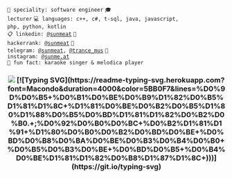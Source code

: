 <code>👷 speciality: software engineer</code>
<code>🎓 lecturer</code>
<code>💻 languages: c++, c#, t-sql, java, javascript, php, python, kotlin</code><br>
<code>📋 linkedin: [@sunmeat](https://www.linkedin.com/in/sunmeat)</code>
<code>💅 hackerrank: [@sunmeat](https://www.hackerrank.com/sunmeat)</code>
<code>📱 telegram: [@sunmeat](https://t.me/sunmeat), [@trance_mus](https://t.me/trance_mus)</code>
<code>📸 instagram: [@sunme.at](https://www.instagram.com/sunme.at/)</code><br>
<code>🎤 fun fact: karaoke singer & melodica player</code>
<h3 align="center">
<img src="https://readme-typing-svg.herokuapp.com/?lines=I'm+passionate+Developer;from+Ukraine!&font=Fira%20Code&center=true&width=380&height=50">
[![Typing SVG](https://readme-typing-svg.herokuapp.com?font=Macondo&duration=4000&color=5BB0F7&lines=%D0%9D%D0%B5+%D0%B1%D0%BE%D0%B9%D1%82%D0%B5%D1%81%D1%8C+%D1%81%D0%BE%D0%B2%D0%B5%D1%80%D1%88%D0%B5%D0%BD%D1%81%D1%82%D0%B2%D0%B0.+;%D0%92%D0%B0%D0%BC+%D0%B2%D1%81%D1%91+%D1%80%D0%B0%D0%B2%D0%BD%D0%BE+%D0%BD%D0%B8%D0%BA%D0%BE%D0%B3%D0%B4%D0%B0+%D0%B5%D0%B3%D0%BE+%D0%BD%D0%B5+%D0%B4%D0%BE%D1%81%D1%82%D0%B8%D1%87%D1%8C+)))](https://git.io/typing-svg)
</h3>
